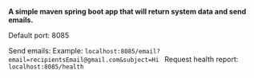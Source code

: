**A simple maven spring boot app that will return system data and send emails.**

Default port: 8085

Send emails: 
Example: `localhost:8085/email?email=recipientsEmail@gmail.com&subject=Hi
`
Request health report: `localhost:8085/health`